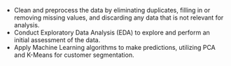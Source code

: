 - Clean and preprocess the data by eliminating duplicates, filling in or removing missing values, and discarding any data that is not relevant for analysis.
- Conduct Exploratory Data Analysis (EDA) to explore and perform an initial assessment of the data.
- Apply Machine Learning algorithms to make predictions, utilizing PCA and K-Means for customer segmentation.
